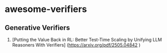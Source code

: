 # awesome-verifiers


## Generative Verifiers

1. [Putting the Value Back in RL: Better Test-Time Scaling by
Unifying LLM Reasoners With Verifiers] (https://arxiv.org/pdf/2505.04842 )

